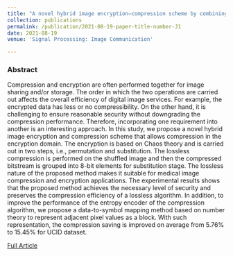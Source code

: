 ```yaml
---
title: "A novel hybrid image encryption–compression scheme by combining chaos theory and number theory"
collection: publications
permalink: /publication/2021-08-19-paper-title-number-J1
date: 2021-08-19
venue: 'Signal Processing: Image Communication'

---
```

<h3>Abstract</h3>
<p>Compression and encryption are often performed together for image sharing and/or storage. The order in which the two operations are carried out affects the overall efficiency of digital image services. For example, the encrypted data has less or no compressibility. On the other hand, it is challenging to ensure reasonable security without downgrading the compression performance. Therefore, incorporating one requirement into another is an interesting approach. In this study, we propose a novel hybrid image encryption and compression scheme that allows compression in the encryption domain. The encryption is based on Chaos theory and is carried out in two steps, i.e., permutation and substitution. The lossless compression is performed on the shuffled image and then the compressed bitstream is grouped into 8-bit elements for substitution stage. The lossless nature of the proposed method makes it suitable for medical image compression and encryption applications. The experimental results shows that the proposed method achieves the necessary level of security and preserves the compression efficiency of a lossless algorithm. In addition, to improve the performance of the entropy encoder of the compression algorithm, we propose a data-to-symbol mapping method based on number theory to represent adjacent pixel values as a block. With such representation, the compression saving is improved on average from 5.76% to 15.45% for UCID dataset.</p>

[Full Article](https://www.sciencedirect.com/science/article/abs/pii/S0923596521001983)
